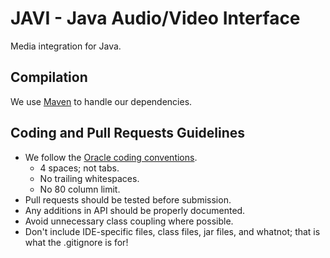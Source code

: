 JAVI - Java Audio/Video Interface
=================================

Media integration for Java.

Compilation
-----------

We use [Maven](http://maven.apache.org/download.html) to handle our dependencies.

Coding and Pull Requests Guidelines
-----------------------------------

* We follow the [Oracle coding conventions](http://www.oracle.com/technetwork/java/codeconv-138413.html).
  * 4 spaces; not tabs.
  * No trailing whitespaces.
  * No 80 column limit.
* Pull requests should be tested before submission.
* Any additions in API should be properly documented.
* Avoid unnecessary class coupling where possible.
* Don't include IDE-specific files, class files, jar files, and whatnot; that is what the .gitignore is for!
